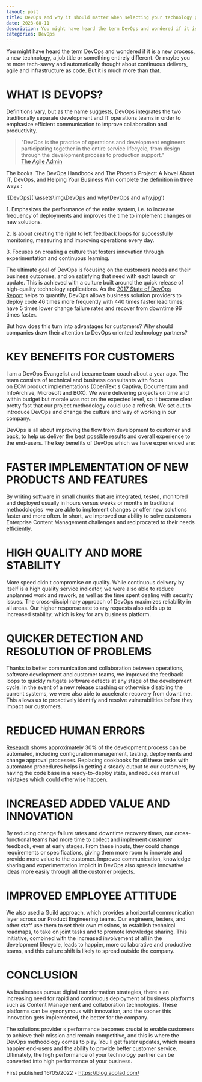 ```yaml
---
layout: post
title: DevOps and why it should matter when selecting your technology partner
date: 2023-08-11
description: You might have heard the term DevOps and wondered if it is a new process, a new technology, a job title or something entirely different. Or maybe you re more tech-savvy and automatically thought about continuous delivery, agile and infrastructure as code. But it is much more than that.
categories: DevOps
---
```


You might have heard the term DevOps and wondered if it is a new process, a new technology, a job title or something entirely different. Or maybe you re more tech-savvy and automatically thought about continuous delivery, agile and infrastructure as code. But it is much more than that.

# WHAT IS DEVOPS?

Definitions vary, but as the name suggests, DevOps integrates the two traditionally separate development and IT operations teams in order to emphasize efficient communication to improve collaboration and productivity.

> "DevOps is the practice of operations and development engineers participating together in the entire service lifecycle, from design through the development process to production support."    
[The Agile Admin](https://theagileadmin.com/what-is-devops/)

The books  The DevOps Handbook and The Phoenix Project: A Novel About IT, DevOps, and Helping Your Business Win complete the definition in three ways :

![DevOps]('\assets\img\DevOps and why\DevOps and why.jpg')

1. Emphasizes the performance of the entire system, i.e. to increase frequency of deployments and improves the time to implement changes or new solutions.

2. Is about creating the right to left feedback loops for successfully monitoring, measuring and improving operations every day.

3. Focuses on creating a culture that fosters innovation through experimentation and continuous learning.

The ultimate goal of DevOps is focusing on the customers needs and their business outcomes, and on satisfying that need with each launch or update. This is achieved with a culture built around the quick release of high-quality technology applications. As the [2017 State of DevOps Report](https://puppet.com/resources/whitepaper/state-of-devops-report) helps to quantify, DevOps allows business solution providers to deploy code 46 times more frequently with 440 times faster lead times; have 5 times lower change failure rates and recover from downtime 96 times faster.

But how does this turn into advantages for customers? Why should companies draw their attention to DevOps oriented technology partners?

# KEY BENEFITS FOR CUSTOMERS

I am a DevOps Evangelist and became team coach about a year ago. The team consists of technical and business consultants with focus on ECM product implementations (OpenText s Captiva, Documentum and InfoArchive, Microsoft and BOX). We were delivering projects on time and within budget but morale was not on the expected level, so it became clear pretty fast that our project methodology could use a refresh. We set out to introduce DevOps and change the culture and way of working in our company.

DevOps is all about improving the flow from development to customer and back, to help us deliver the best possible results and overall experience to the end-users. The key benefits of DevOps which we have experienced are:

# FASTER IMPLEMENTATION OF NEW PRODUCTS AND FEATURES

By writing software in small chunks that are integrated, tested, monitored and deployed usually in hours versus weeks or months in traditional methodologies  we are able to implement changes or offer new solutions faster and more often. In short, we improved our ability to solve customers Enterprise Content Management challenges and reciprocated to their needs efficiently.

# HIGH QUALITY AND MORE STABILITY 

More speed didn t compromise on quality. While continuous delivery by itself is a high quality service indicator, we were also able to reduce unplanned work and rework, as well as the time spent dealing with security issues. The cross-disciplinary approach of DevOps maximizes reliability in all areas. Our higher response rate to any requests also adds up to increased stability, which is key for any business platform.

# QUICKER DETECTION AND RESOLUTION OF PROBLEMS

Thanks to better communication and collaboration between operations, software development and customer teams, we improved the feedback loops to quickly mitigate software defects at any stage of the development cycle. In the event of a new release crashing or otherwise disabling the current systems, we were also able to accelerate recovery from downtime. This allows us to proactively identify and resolve vulnerabilities before they impact our customers.

# REDUCED HUMAN ERRORS

[Research](https://puppet.com/resources/whitepaper/state-of-devops-report) shows approximately 30% of the development process can be automated, including configuration management, testing, deployments and change approval processes. Replacing cookbooks for all these tasks with automated procedures helps in getting a steady output to our customers, by having the code base in a ready-to-deploy state, and reduces manual mistakes which could otherwise happen.

# INCREASED ADDED VALUE AND INNOVATION

By reducing change failure rates and downtime recovery times, our cross-functional teams had more time to collect and implement customer feedback, even at early stages. From these inputs, they could change requirements or specifications, giving them more room to innovate and provide more value to the customer. Improved communication, knowledge sharing and experimentation implicit in DevOps also spreads innovative ideas more easily through all the customer projects.

# IMPROVED EMPLOYEE ATTITUDE

We also used a Guild approach, which provides a horizontal communication layer across our Product Engineering teams. Our engineers, testers, and other staff use them to set their own missions, to establish technical roadmaps, to take on joint tasks and to promote knowledge sharing. This initiative, combined with the increased involvement of all in the development lifecycle, leads to happier, more collaborative and productive teams, and this culture shift is likely to spread outside the company.

# CONCLUSION

As businesses pursue digital transformation strategies, there s an increasing need for rapid and continuous deployment of business platforms such as Content Management and collaboration technologies. These platforms can be synonymous with innovation, and the sooner this innovation gets implemented, the better for the company.

The solutions provider s performance becomes crucial to enable customers to achieve their mission and remain competitive, and this is where the DevOps methodology comes to play. You ll get faster updates, which means happier end-users and the ability to provide better customer service. Ultimately, the high performance of your technology partner can be converted into high performance of your business.

First published 16/05/2022 - https://blog.acolad.com/